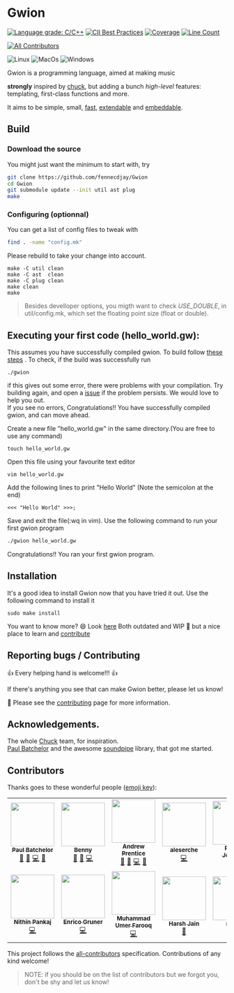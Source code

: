 # Gwion

[![Language grade: C/C++](https://img.shields.io/lgtm/grade/cpp/g/fennecdjay/Gwion.svg?logo=lgtm&logoWidth=18)](https://lgtm.com/projects/g/fennecdjay/Gwion/context:cpp)
[![CII Best Practices](https://bestpractices.coreinfrastructure.org/projects/2417/badge)](https://bestpractices.coreinfrastructure.org/projects/2417)
[![Coverage](https://raw.githubusercontent.com/fennecdjay/gwion-coverage-report/master/badge.svg?sanitize=true)](https://fennecdjay.github.io/gwion-coverage-report/master)
[![Line Count](https://tokei.rs/b1/github/fennecdjay/Gwion)](https://github.com/fennecdjay/Gwion)
<!-- ALL-CONTRIBUTORS-BADGE:START - Do not remove or modify this section -->
[![All Contributors](https://img.shields.io/badge/all_contributors-12-orange.svg)](#contributors)
<!-- ALL-CONTRIBUTORS-BADGE:END --> 
![Linux](https://github.com/fennecdjay/Gwion/workflows/Linux/badge.svg)
![MacOs](https://github.com/fennecdjay/Gwion/workflows/MacOs/badge.svg)
![Windows](https://github.com/fennecdjay/Gwion/workflows/Windows/badge.svg)

Gwion is a programming language, aimed at making music

**strongly** inspired by [chuck](http://chuck.stanford.edu/), but adding a bunch *high-level* features:  
	  templating, first-class functions and more.  

It aims to be simple, small,
 [fast](https://fennecdjay.github.io/Gwion/#Benchmarks/),
 [extendable](https://github.com/fennecdjay/Gwion-plug) and [embeddable](https://github.com/fennecdjay/Gwion/blob/master/src/main.c#L18-L31).

## Build
### Download the source
You might just want the minimum to start with, try
``` sh
git clone https://github.com/fennecdjay/Gwion
cd Gwion
git submodule update --init util ast plug
make
```

### Configuring (optionnal)
You can get a list of config files to tweak with
``` sh
find . -name "config.mk"
```

Please rebuild to take your change into account.
```
make -C util clean
make -C ast  clean
make -C plug clean
make clean
make
```

> Besides develloper options, you migth want to check *USE_DOUBLE*, in util/config.mk, which set the floating point size (float or double).

## Executing your first code (hello_world.gw):

This assumes you have successfully compiled gwion. To build follow [these steps](#build) . To check, if the build was successfully run
```
./gwion
```
if this gives out some error, there were problems with your compilation.
Try building again, and open a [issue](https://github.com/fennecdjay/Gwion/issues)
if the problem persists. We would love to help you out.  
If you see no errors, Congratulations!! You have successfully compiled gwion, and can move ahead.

Create a new file "hello_world.gw" in the same directory.(You are free to use any command)
```
touch hello_world.gw
```

Open this file using your favourite text editor
```
vim hello_world.gw
```

Add the following lines to print "Hello World" (Note the semicolon at the end)
```
<<< "Hello World" >>>;
```

Save and exit the file(:wq in vim). Use the following command to run your first gwion program
```sh
./gwion hello_world.gw
```
Congratulations!! You ran your first gwion program.

## Installation

It's a good idea to install Gwion now that you have tried it out. Use the following command to install it
```
sudo make install
```

You want to know more? :smile: Look [here](https://fennecdjay.github.io/Gwion/)
Both outdated and WIP :construction_worker: but a nice place to learn and [contribute](https://github.com/fennecdjay/gwion/issues)

## Reporting bugs / Contributing

:+1: Every helping hand is welcome!!! :+1:  

If there's anything you see that can make Gwion better, please let us know!

:book: Please see the [contributing](.github/CONTRIBUTING.md) page for more information.

## Acknowledgements.
The whole [Chuck](http://chuck.cs.princeton.edu/) team, for inspiration.  
[Paul Batchelor](https://github.com/PaulBatchelor) and the awesome [soundpipe](https://github.com/PaulBatchelor/Soundpipe) library, that got me started.

## Contributors

Thanks goes to these wonderful people ([emoji key](https://github.com/kentcdodds/all-contributors#emoji-key)):
<!-- ALL-CONTRIBUTORS-LIST:START - Do not remove or modify this section -->
<!-- prettier-ignore-start -->
<!-- markdownlint-disable -->
<table>
  <tr>
    <td align="center"><a href="http://paulbatchelor.github.io"><img src="https://avatars3.githubusercontent.com/u/8139389?v=4" width="100px;" alt=""/><br /><sub><b>Paul Batchelor</b></sub></a><br /><a href="#question-PaulBatchelor" title="Answering Questions">💬</a> <a href="https://github.com/fennecdjay/Gwion/issues?q=author%3APaulBatchelor" title="Bug reports">🐛</a> <a href="https://github.com/fennecdjay/Gwion/commits?author=PaulBatchelor" title="Code">💻</a> <a href="#ideas-PaulBatchelor" title="Ideas, Planning, & Feedback">🤔</a></td>
    <td align="center"><a href="https://github.com/originalsouth"><img src="https://avatars1.githubusercontent.com/u/5300799?v=4" width="100px;" alt=""/><br /><sub><b>Benny</b></sub></a><br /><a href="#question-originalsouth" title="Answering Questions">💬</a> <a href="https://github.com/fennecdjay/Gwion/issues?q=author%3Aoriginalsouth" title="Bug reports">🐛</a> <a href="https://github.com/fennecdjay/Gwion/commits?author=originalsouth" title="Code">💻</a></td>
    <td align="center"><a href="https://github.com/scalarwaves"><img src="https://avatars1.githubusercontent.com/u/4212896?v=4" width="100px;" alt=""/><br /><sub><b>Andrew Prentice</b></sub></a><br /><a href="#question-scalarwaves" title="Answering Questions">💬</a> <a href="https://github.com/fennecdjay/Gwion/issues?q=author%3Ascalarwaves" title="Bug reports">🐛</a> <a href="https://github.com/fennecdjay/Gwion/commits?author=scalarwaves" title="Code">💻</a> <a href="#ideas-scalarwaves" title="Ideas, Planning, & Feedback">🤔</a></td>
    <td align="center"><a href="https://github.com/Aleserche"><img src="https://avatars3.githubusercontent.com/u/2920837?v=4" width="100px;" alt=""/><br /><sub><b>aleserche</b></sub></a><br /><a href="https://github.com/fennecdjay/Gwion/commits?author=Aleserche" title="Code">💻</a></td>
    <td align="center"><a href="https://github.com/Pranav2612000"><img src="https://avatars3.githubusercontent.com/u/20909078?v=4" width="100px;" alt=""/><br /><sub><b>Pranav Joglekar</b></sub></a><br /><a href="#userTesting-Pranav2612000" title="User Testing">📓</a> <a href="https://github.com/fennecdjay/Gwion/commits?author=Pranav2612000" title="Documentation">📖</a></td>
    <td align="center"><a href="http://dev.to/amberisvibin"><img src="https://avatars3.githubusercontent.com/u/63863236?v=4" width="100px;" alt=""/><br /><sub><b>Amber</b></sub></a><br /><a href="#question-amberisvibin" title="Answering Questions">💬</a> <a href="https://github.com/fennecdjay/Gwion/commits?author=amberisvibin" title="Documentation">📖</a> <a href="#ideas-amberisvibin" title="Ideas, Planning, & Feedback">🤔</a></td>
    <td align="center"><a href="https://github.com/TotallyNotChase"><img src="https://avatars0.githubusercontent.com/u/44284917?v=4" width="100px;" alt=""/><br /><sub><b>Chase</b></sub></a><br /><a href="https://github.com/fennecdjay/Gwion/commits?author=TotallyNotChase" title="Code">💻</a></td>
  </tr>
  <tr>
    <td align="center"><a href="https://github.com/nithin-pankaj"><img src="https://avatars2.githubusercontent.com/u/15152472?v=4" width="100px;" alt=""/><br /><sub><b>Nithin Pankaj</b></sub></a><br /><a href="https://github.com/fennecdjay/Gwion/commits?author=nithin-pankaj" title="Code">💻</a></td>
    <td align="center"><a href="https://github.com/evayde"><img src="https://avatars1.githubusercontent.com/u/25255815?v=4" width="100px;" alt=""/><br /><sub><b>Enrico Gruner</b></sub></a><br /><a href="https://github.com/fennecdjay/Gwion/commits?author=evayde" title="Code">💻</a></td>
    <td align="center"><a href="https://github.com/umer2001"><img src="https://avatars2.githubusercontent.com/u/35496058?v=4" width="100px;" alt=""/><br /><sub><b>Muhammad Umer Farooq</b></sub></a><br /><a href="https://github.com/fennecdjay/Gwion/commits?author=umer2001" title="Code">💻</a></td>
    <td align="center"><a href="https://github.com/a-mere-peasant"><img src="https://avatars3.githubusercontent.com/u/50142453?s=400&u=4844f21d4f48431d854307ecdf4d1f4d80977ab9&v=4" width="100px;" alt=""/><br /><sub><b>Harsh Jain</b></sub></a><br /><a href="https://github.com/fennecdjay/Gwion/commits?author=a-mere-peasant" title="Documentation">📖</a></td>
    <td align="center"><a href="https://github.com/ry-v1"><img src="https://avatars1.githubusercontent.com/u/72290009?v=4" width="100px;" alt=""/><br /><sub><b>ry-v1</b></sub></a><br /><a href="https://github.com/fennecdjay/Gwion/commits?author=ry-v1" title="Documentation">📖</a></td>
  </tr>
</table>

<!-- markdownlint-enable -->
<!-- prettier-ignore-end -->
<!-- ALL-CONTRIBUTORS-LIST:END -->
This project follows the [all-contributors](https://github.com/kentcdodds/all-contributors) specification. Contributions of any kind welcome!

>    NOTE: if you should be on the list of contributors but we forgot you, don't be shy and let us know!
